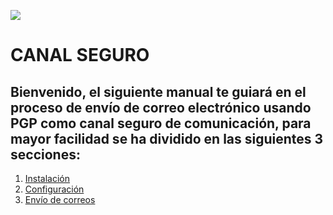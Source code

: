 ![](http://www.recorcholis.net/blog/wp-content/uploads/2009/10/pgp_logo.jpg)


# **CANAL SEGURO**

## Bienvenido, el siguiente manual te guiará en el proceso de envío de correo electrónico usando PGP como canal seguro de comunicación, para mayor facilidad se ha dividido en las siguientes 3 secciones:


1. [Instalación](https://github.com/el3ctron/canal_seguro/blob/master/instalacion.md)
2. [Configuración](https://github.com/el3ctron/canal_seguro/blob/master/configuracion.md)
3. [Envío de correos](https://github.com/el3ctron/canal_seguro/blob/master/enviando.md)

